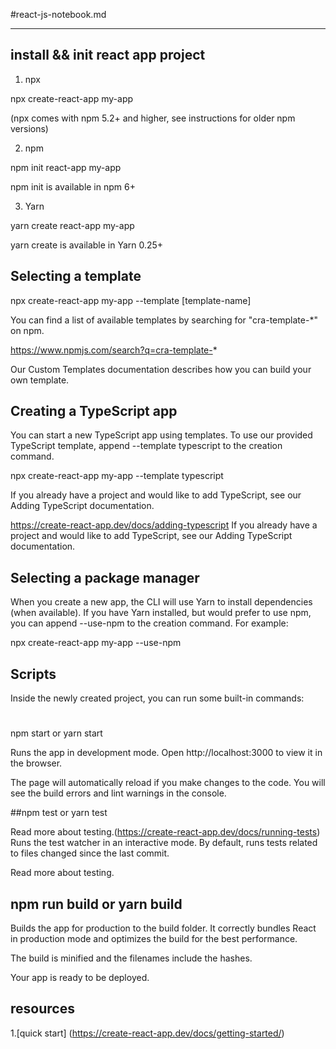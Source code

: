 #react-js-notebook.md

---

## install && init react app project

1. npx

npx create-react-app my-app

(npx comes with npm 5.2+ and higher, see instructions for older npm versions)


2. npm

npm init react-app my-app

npm init <initializer> is available in npm 6+


3. Yarn

yarn create react-app my-app

yarn create is available in Yarn 0.25+


## Selecting a template
npx create-react-app my-app --template [template-name]

You can find a list of available templates by searching for "cra-template-*" on npm.

https://www.npmjs.com/search?q=cra-template-*

Our Custom Templates documentation describes how you can build your own template.


## Creating a TypeScript app

You can start a new TypeScript app using templates. To use our provided TypeScript template, append --template typescript to the creation command.

npx create-react-app my-app --template typescript

If you already have a project and would like to add TypeScript, see our Adding TypeScript documentation.

https://create-react-app.dev/docs/adding-typescript
If you already have a project and would like to add TypeScript, see our Adding TypeScript documentation.


## Selecting a package manager

When you create a new app, the CLI will use Yarn to install dependencies (when available). If you have Yarn installed, but would prefer to use npm, you can append --use-npm to the creation command. For example:

npx create-react-app my-app --use-npm

## Scripts

Inside the newly created project, you can run some built-in commands:
#
npm start or yarn start

Runs the app in development mode. Open http://localhost:3000 to view it in the browser.

The page will automatically reload if you make changes to the code. You will see the build errors and lint warnings in the console.

##npm test or yarn test

Read more about testing.(https://create-react-app.dev/docs/running-tests)
Runs the test watcher in an interactive mode. By default, runs tests related to files changed since the last commit.

Read more about testing.

## npm run build or yarn build
Builds the app for production to the build folder. It correctly bundles React in production mode and optimizes the build for the best performance.

The build is minified and the filenames include the hashes.

Your app is ready to be deployed.


## resources 

1.[quick start] (https://create-react-app.dev/docs/getting-started/)